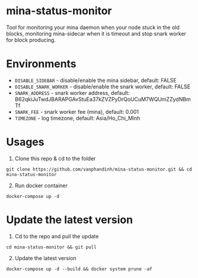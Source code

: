 # mina-status-monitor

Tool for monitoring your mina daemon when your node stuck in the old blocks, monitoring mina-sidecar when it is timeout and stop snark worker for block producing.

# Environments

- `DISABLE_SIDEBAR` - disable/enable the mina sidebar, default: FALSE
- `DISABLE_SNARK_WORKER` - disable/enable the snark worker, default: FALSE
- `SNARK_ADDRESS` - snark worker address, default: B62qkiJuTwdJBARAPGAvStuEa37kZVZPyDrQoUCuM7WQUmZZydNBmTf
- `SNARK_FEE` - snark worker fee (mina), default: 0.001
- `TIMEZONE` - log timezone, default: Asia/Ho_Chi_Minh

# Usages

1. Clone this repo & cd to the folder

```
git clone https://github.com/vanphandinh/mina-status-monitor.git && cd mina-status-monitor
```

2. Run docker container

```
docker-compose up -d
```

# Update the latest version

1. Cd to the repo and pull the update

```
cd mina-status-monitor && git pull
```

2. Update the latest version

```
docker-compose up -d --build && docker system prune -af
```
